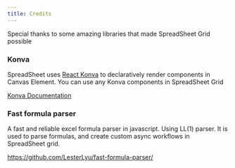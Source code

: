 ```yaml
---
title: Credits
---
```


Special thanks to some amazing libraries that made SpreadSheet Grid possible


### Konva 

SpreadSheet uses [React Konva](https://github.com/konvajs/react-konva) to declaratively render components in Canvas Element. You can use any Konva components in SpreadSheet Grid

[Konva Documentation](https://konvajs.org/docs/react/)

### Fast formula parser

A fast and reliable excel formula parser in javascript. Using LL(1) parser. It is used to parse formulas, and create custom async workflows in SpreadSheet grid.

https://github.com/LesterLyu/fast-formula-parser/